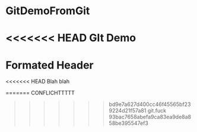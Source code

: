 # GitDemoFromGit
<<<<<<< HEAD
GIt Demo
=======
# Formated Header
<<<<<<< HEAD
Blah blah 

=======
CONFLICHTTTTT
>>>>>>> bd9e7a627d400cc46f45565bf239224d21f57a81
git.fuck
>>>>>>> 93bac7658abefa9ca83ea9de8a858be395547ef3
